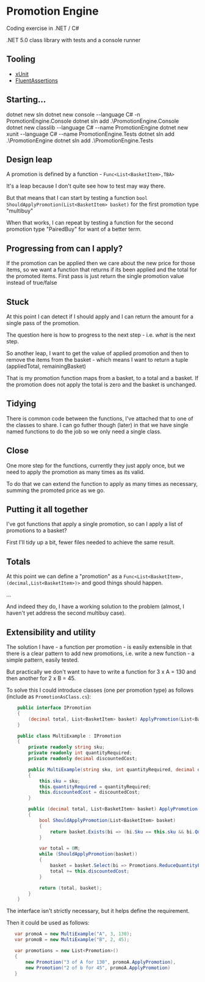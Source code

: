 # Promotion Engine

Coding exercise in .NET / C#

.NET 5.0 class library with tests and a console runner

## Tooling

* [xUnit](https://github.com/xunit/xunit)
* [FluentAssertions](https://fluentassertions.com/)

## Starting...

dotnet new sln
dotnet new console --language C# -n PromotionEngine.Console
dotnet sln add .\PromotionEngine.Console\
dotnet new classlib --language C# --name PromotionEngine
dotnet new xunit --language C# --name PromotionEngine.Tests
dotnet sln add .\PromotionEngine
dotnet sln add .\PromotionEngine.Tests

## Design leap

A promotion is defined by a function - `Func<List<BasketItem>,TBA>`

It's a leap because I don't quite see how to test may way there.

But that means that I can start by testing a function `bool ShouldApplyPromotion(List<BasketItem> basket)` for the first promotion type "multibuy"

When that works, I can repeat by testing a function for the second promotion type "PairedBuy" for want of a better term.

## Progressing from can I apply?

If the promotion can be applied then we care about the new price for those items, so we want a function that returns if its been applied and the total for the promoted items. First pass is just return the single promotion value instead of true/false

## Stuck

At this point I can detect if I should apply and I can return the amount for a single pass of the promotion.

The question here is how to progress to the next step - i.e. _what_ is the next step.

So another leap, I want to get the value of applied promotion and then to remove the items from the basket - which means I want to return a tuple (appliedTotal, remainingBasket)

That is my promotion function maps from a basket, to a total and a basket. If the promotion does not apply the total is zero and the basket is unchanged.

## Tidying

There is common code between the functions, I've attached that to one of the classes to share. I can go futher though (later) in that we have single named functions to do the job so we only need a single class.

## Close

One more step for the functions, currently they just apply once, but we need to apply the promotion as many times as its valid.

To do that we can extend the function to apply as many times as necessary, summing the promoted price as we go.

## Putting it all together

I've got functions that apply a single promotion, so can I apply a list of promotions to a basket?

First I'll tidy up a bit, fewer files needed to achieve the same result.

## Totals

At this point we can define a "promotion" as a `Func<List<BasketItem>,(decimal,List<BasketItem>)>` and good things should happen.

...

And indeed they do, I have a working solution to the problem (almost, I haven't yet address the second multibuy case).

## Extensibility and utility

The solution I have - a function per promotion - is easily extensible in that there is a clear pattern to add new promotions, i.e. write a new function - a simple pattern, easily tested.

But practically we don't want to have to write a function for 3 x A = 130 and then another for 2 x B = 45.

To solve this I could introduce classes (one per promotion type) as follows (include as `PromotionAsClass.cs`):

```csharp
    public interface IPromotion
    {
        (decimal total, List<BasketItem> basket) ApplyPromotion(List<BasketItem> basket);
    }

    public class MultiExample : IPromotion
    {
        private readonly string sku;
        private readonly int quantityRequired;
        private readonly decimal discountedCost;

        public MultiExample(string sku, int quantityRequired, decimal discountedCost)
        {
            this.sku = sku;
            this.quantityRequired = quantityRequired;
            this.discountedCost = discountedCost;
        }

        public (decimal total, List<BasketItem> basket) ApplyPromotion(List<BasketItem> basket)
        {
            bool ShouldApplyPromotion(List<BasketItem> basket)
            {
                return basket.Exists(bi => (bi.Sku == this.sku && bi.Quantity >= this.quantityRequired));
            }

            var total = 0M;
            while (ShouldApplyPromotion(basket))
            {
                basket = basket.Select(bi => Promotions.ReduceQuantityForSku(bi, this.sku, this.quantityRequired)).Where(bi => bi.Quantity > 0).ToList();
                total += this.discountedCost;
            }

            return (total, basket);
        }
    }
```

The interface isn't strictly necessary, but it helps define the requirement.

Then it could be used as follows:

```csharp
   var promoA = new MultiExample("A", 3, 130);
   var promoB = new MultiExample("B", 2, 45);

   var promotions = new List<Promotion>()
   {
       new Promotion("3 of A for 130", promoA.ApplyPromotion),
       new Promotion("2 of b for 45", promoA.ApplyPromotion)
   }
```

